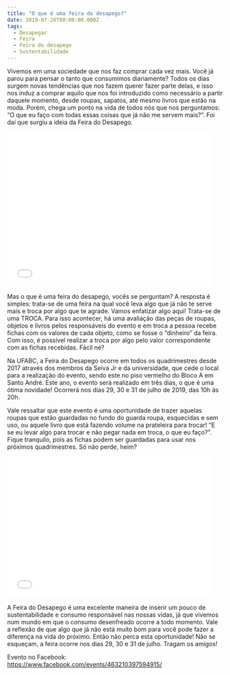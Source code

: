 ```yaml
---
title: "O que é uma feira do desapego?"
date: 2019-07-26T00:00:00.000Z
tags:
  - Desapegar
  - Feira
  - Feira do desapego
  - Sustentabilidade
---
```


<!-- wp:tadv/classic-paragraph -->
<p><span style="font-weight: 400;">Vivemos em uma sociedade que nos faz comprar cada vez mais. Você já parou para pensar o tanto que consumimos diariamente? Todos os dias surgem novas tendências que nos fazem querer fazer parte delas, e isso nos induz a comprar aquilo que nos foi introduzido como necessário a partir daquele momento, desde roupas, sapatos, até mesmo livros que estão na moda. Porém, chega um ponto na vida de todos nós que nos perguntamos: “O que eu faço com todas essas coisas que já não me servem mais?”. Foi daí que surgiu a ideia da Feira do Desapego.</span></p>
<p><iframe src="//giphy.com/embed/3o6MbtRx8nFU2n5wZO" width="480" height="362" frameborder="0"></iframe></p>
<p><span style="font-weight: 400;">Mas o que é uma feira do desapego, vocês se perguntam? A resposta é simples: trata-se de uma feira na qual você leva algo que já não te serve mais e troca por algo que te agrade. Vamos enfatizar algo aqui! Trata-se de uma TROCA. Para isso acontecer, há uma avaliação das peças de roupas, objetos e livros pelos responsáveis do evento e em troca a pessoa recebe fichas com os valores de cada objeto, como se fosse o “dinheiro” da feira. Com isso, é possível realizar a troca por algo pelo valor correspondente com as fichas recebidas. Fácil né? </span></p>
<p><span style="font-weight: 400;">Na UFABC, a Feira do Desapego ocorre em todos os quadrimestres desde 2017 através dos membros da Seiva Jr e da universidade, que cede o local para a realização do evento, sendo este no piso vermelho do Bloco A em Santo André. Este ano, o evento será realizado em três dias, o que é uma ótima novidade! Ocorrerá nos dias 29, 30 e 31 de julho de 2019, das 10h às 20h.</span></p>
<p><span style="font-weight: 400;">Vale ressaltar que este evento é uma oportunidade de trazer aquelas roupas que estão guardadas no fundo do guarda roupa, esquecidas e sem uso, ou aquele livro que está fazendo volume na prateleira para trocar! “E se eu levar algo para trocar e não pegar nada em troca, o que eu faço?”. Fique tranquilo, pois as fichas podem ser guardadas para usar nos próximos quadrimestres. Só não perde, heim?</span></p>
<p><iframe src="//giphy.com/embed/3oxHQohP6Z8VhCLJ5e" width="480" height="330" frameborder="0"></iframe></p>
<p><span style="font-weight: 400;">A Feira do Desapego é uma excelente maneira de inserir um pouco de sustentabilidade e consumo responsável nas nossas vidas, já que vivemos num mundo em que o consumo desenfreado ocorre a todo momento. Vale a reflexão de que algo que já não está muito bom para você pode fazer a diferença na vida do próximo. Então não perca esta oportunidade! Não se esqueçam, a feira ocorre nos dias 29, 30 e 31 de julho. Tragam os amigos!</span></p>
<p>Evento no Facebook: <a href="https://www.facebook.com/events/463210397594915/">https://www.facebook.com/events/463210397594915/</a></p>
<p> </p>

